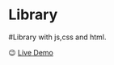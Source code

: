 # Library
#Library with js,css and html.

😉 [Live Demo](https://stephan-gabriel-sg.github.io/Library/) 
